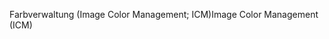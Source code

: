 <span data-ttu-id="81324-101">Farbverwaltung (Image Color Management; ICM)</span><span class="sxs-lookup"><span data-stu-id="81324-101">Image Color Management (ICM)</span></span>